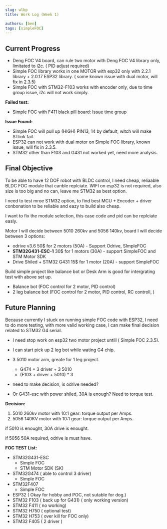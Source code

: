 ```yaml
---
slug: wlbp
title: Work Log (Week 1) 

authors: [ben]
tags: [simpleFOC]
---
```


## Current Progress
- Deng FOC V4 board, can rule two motor with Deng FOC V4 library only, limitated to i2c. ( PID adjust required)
- Simple FOC library works in one MOTOR with esp32 only with 2.2.1 library + 2.0.17 ESP32 library. ( some known issue with dual motor, will fix in 2.3.5)
- Simple FOC with STM32-F103 works with encoder only, due to time group issue, i2c will not work simply.

**Failed test:**
- Simple FOC with F411 black pill board: Issue time group

**Issue Found:**
- Simple FOC will pull up (HIGH) PIN13, 14 by default, witch will make STlink fail.
- ESP32 can not work with dual motor on Simple FOC library, known issue, will fix in 2.3.5.
- STM32 other than F103 and G431 not worked yet, need more analysis.


## Final Objective
To be able to have 12 DOF robot with BLDC control, I need cheap, reliaable BLDC FOC module that canble replciate. WIFI on esp32 is not required, also size is too big and no can, leave me STM32 as best option.

I need to test mroe STM32 option, to find best MCU + Encoder + driver conbonation to be reliable and eazy to build also cheap.

I want to fix the module selection, this case code and pid can be replciate easly.

Motor I will decide between 5010 260kv and 5056 140kv, board I will decide between 3 options:
- odrive v3.6 50$ for 2 motors (50A) - Support Odrive, SImpleFOC
- **STM32G431-ESC-1** 30$ for 1 motors (30A) - support SimpleFOC and STM Motor SDK
- Drive Shiled + STM32 G431 15$ for 1 motor (20A) - support SimpleFOC

Build simple project like balance bot or Desk Arm is good for intergrating test with above set up.
- Balance bot (FOC control for 2 motor, PID control)
- 2 leg balance bot  (FOC control for 2 motor, PID control, RC controll, )

## Future Planning

Because currently I stuck on running simple FOC code with ESP32, I need to do more testing, with more valid working case, I can make final decision related to STM32 G4 serial.

- I need stop work on esp32 two motor project untill ( Simple FOC 2.3.5).
- I can start pick up 2 leg bot while wating G4 chip.
- 3 5010 motor arm, greate for 1 leg project.
    - G474 + 3 driver + 3 5010
    - (F103 + driver + 5010) * 3

- need to make decision, is odrive needed?
- Or G431-esc with power shiled, 30A is enough? Need to torque test.

**Decision:**
1. 5010 260kv motor with 10:1 gear: torque output per Amps.
2. 5056 140KV motor with 10:1 gear: torque output per Amps.

if 5010 is enought, 30A drive is enought.

if 5056 50A required, odrive is must have.


**FOC TEST List:**
- STM32G431-ESC 
    - Simple FOC
    - STM Motor SDK (SK)
- STM32G474 ( able to control 3 driver)
    - Simple FOC
- STM32F407
    - Simple FOC 
- ESP32 ( Okay for hobby and POC, not sutable for dog.)
- STM32 F103 ( back up for G431) ( only working version)
- STM32 F411 ( no working)
- STM32 H750 ( optional test)
- STM32 H753 ( over kill for FOC only)
- STM32 F405 ( 2 driver )